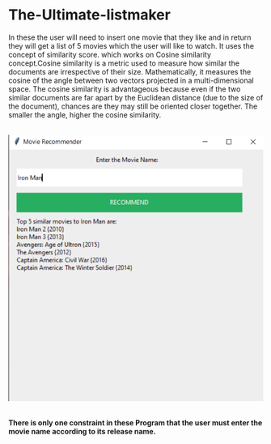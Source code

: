 # The-Ultimate-listmaker
In these the user will need to insert one movie that they like and in return they will get a list of 5 movies which the user will like to watch.
It uses the concept of similarity score. which works on Cosine similarity concept.Cosine similarity is a metric used to measure how similar the documents are irrespective of their size. Mathematically, it measures the cosine of the angle between two vectors projected in a multi-dimensional space. The cosine similarity is advantageous because even if the two similar documents are far apart by the Euclidean distance (due to the size of the document), chances are they may still be oriented closer together. The smaller the angle, higher the cosine similarity.
<br></br>
<p align="center">
  <img src = "Example.png"/>

</p>

</br>
<b>There is only one constraint in these Program that the user must enter the movie name according to its release name.</b>
